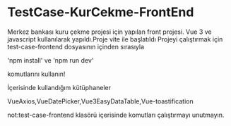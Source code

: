 # TestCase-KurCekme-FrontEnd
Merkez bankası kuru çekme projesi için yapılan front projesi. Vue 3 ve javascript kullanılarak yapıldı.Proje vite ile başlatıldı
Projeyi çalıştırmak için  test-case-frontend dosyasının içinden sırasıyla

'npm install' ve
'npm run dev'

komutlarını kullanın!

İçerisinde kullandığım kütüphaneler

VueAxios,VueDatePicker,Vue3EasyDataTable,Vue-toastification

not:test-case-frontend klasörü içerisinde komutları çalıştırmayı unutmayın.




 
